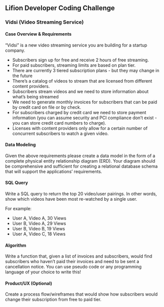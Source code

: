 ## Lifion Developer Coding Challenge

### Vidsi (Video Streaming Service)

#### Case Overview & Requirements

“Vidsi” is a new video streaming service you are building for a startup company.
+	Subscribers sign up for free and receive 2 hours of free streaming.
+	For paid subscribers, streaming limits are based on plan tier.
+	There are currently 3 tiered subscription plans - but they may change in the future
+	There’s a catalog of videos to stream that are licensed from different content providers.
+	Subscribers stream videos and we need to store information about what’s being streamed
+	We need to generate monthly invoices for subscribers that can be paid by credit card on file or by check.
+	For subscribers charged by credit card we need to store payment information (you can assume security and PCI compliance don’t exist - you can store credit card numbers to charge).
+	Licenses with content providers only allow for a certain number of concurrent subscribers to watch a given video.

#### Data Modeling
Given the above requirements please create a data model in the form of a complete physical entity relationship diagram (ERD). Your diagram should be comprehensive and sufficient for creating a relational database schema that will support the applications’ requirements.

#### SQL Query
Write a SQL query to return the top 20 video/user pairings. In other words, show which videos have been most re-watched by a single user.

For example: 
+ User A, Video A, 30 Views
+ User B, Video A, 29 Views
+ User B, Video B, 19 Views
+ User A, Video C, 18 Views

#### Algorithm
Write a function that, given a list of invoices and subscribers, would find subscribers who haven’t paid their invoices and need to be sent a cancellation notice.
You can use pseudo code or any programming language of your choice to write this!


#### Product/UX (Optional)
Create a process flow/wireframes that would show how subscribers would change their subscription from free to paid tier.

